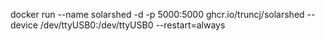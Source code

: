 docker run --name solarshed -d -p 5000:5000 ghcr.io/truncj/solarshed --device /dev/ttyUSB0:/dev/ttyUSB0 --restart=always